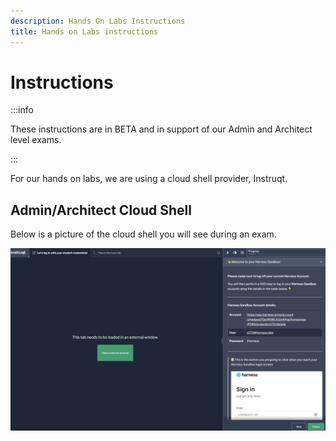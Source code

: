 ```yaml
---
description: Hands On Labs Instructions
title: Hands on Labs instructions
---
```


# Instructions

:::info

These instructions are in BETA and in support of our Admin and Architect level exams. 

:::

For our hands on labs, we are using a cloud shell provider, Instruqt. 

## Admin/Architect Cloud Shell

Below is a picture of the cloud shell you will see during an exam. 

![Instruqt Screen](./static/instruqt-screen.png)

